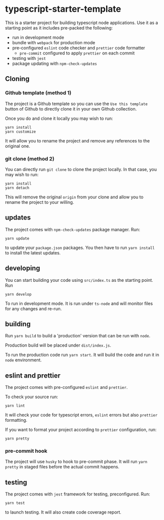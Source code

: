# typescript-starter-template

This is a starter project for building typescript node applications. Use it as a starting point as it includes pre-packed the following:

-   run in development mode
-   bundle with `webpack` for production mode
-   pre-configured `eslint` code checker and `prettier` code formatter
    -   `pre-commit` configured to apply `prettier` on each commit
-   testing with `jest`
-   package updating with `npm-check-updates`

## Cloning

### Github template (method 1)

The project is a Github template so you can use the `Use this template` button of Github to directly clone it in your own Github collection.

Once you do and clone it locally you may wish to run:

```
yarn install
yarn customize
```

It will allow you to rename the project and remove any references to the original one.

### git clone (method 2)

You can directly run `git clone` to clone the project locally. In that case, you may wish to run:

```
yarn install
yarn detach
```

This will remove the original `origin` from your clone and allow you to rename the project to your willing.

## updates

The project comes with `npm-check-updates` package manager. Run:

```
yarn update
```

to update your `package.json` packages. You then have to run `yarn install` to install the latest updates.

## developing

You can start building your code using `src/index.ts` as the starting point. Run

```
yarn develop
```

To run in development mode. It is run under `ts-node` and will monitor files for any changes and re-run.

## building

Run `yarn build` to build a 'production' version that can be run with `node`.

Production build will be placed under `dist/index.js`.

To run the production code run `yarn start`. It will build the code and run it in `node` environment.

## eslint and prettier

The project comes with pre-configured `eslint` and `prettier`.

To check your source run:

```
yarn lint
```

It will check your code for typescript errors, `eslint` errors but also `prettier` formatting.

If you want to format your project according to `prettier` configuration, run:

```
yarn pretty
```

### pre-commit hook

The project will use `husky` to hook to pre-commit phase. It will run `yarn pretty` in staged files before the actual commit happens.

## testing

The project comes with `jest` framework for testing, preconfigured. Run:

```
yarn test
```

to launch testing. It will also create code coverage report.
